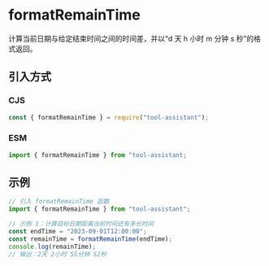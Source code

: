# formatRemainTime

计算当前日期与给定结束时间之间的时间差，并以“d 天 h 小时 m 分钟 s 秒”的格式返回。

## 引入方式

### CJS

```javascript
const { formatRemainTime } = require("tool-assistant");
```

### ESM

```javascript
import { formatRemainTime } from "tool-assistant;
```

## 示例

```javascript
// 引入 formatRemainTime 函数
import { formatRemainTime } from "tool-assistant";

// 示例 1：计算目标日期距离当前时间还有多长时间
const endTime = "2023-09-01T12:00:00";
const remainTime = formatRemainTime(endTime);
console.log(remainTime);
// 输出：2天 2小时 55分钟 52秒
```
